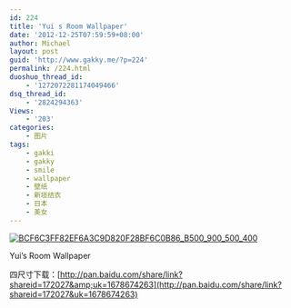 ```yaml
---
id: 224
title: 'Yui s Room Wallpaper'
date: '2012-12-25T07:59:59+08:00'
author: Michael
layout: post
guid: 'http://www.gakky.me/?p=224'
permalink: /224.html
duoshuo_thread_id:
    - '1272072281174049466'
dsq_thread_id:
    - '2824294363'
Views:
    - '203'
categories:
    - 图片
tags:
    - gakki
    - gakky
    - smile
    - wallpaper
    - 壁纸
    - 新垣结衣
    - 日本
    - 美女
---
```


[![BCF6C3FF82EF6A3C9D820F28BF6C0B86_B500_900_500_400](http://www.yui-aragaki.org/wp-content/uploads/img/BCF6C3FF82EF6A3C9D820F28BF6C0B86_B500_900_500_400.jpeg)](http://www.yui-aragaki.org/wp-content/uploads/img/BCF6C3FF82EF6A3C9D820F28BF6C0B86_B1280_1280_1280_1024.jpeg)

Yui’s Room Wallpaper

四尺寸下载：[http://pan.baidu.com/share/link?shareid=172027&amp;uk=1678674263](http://pan.baidu.com/share/link?shareid=172027&uk=1678674263)